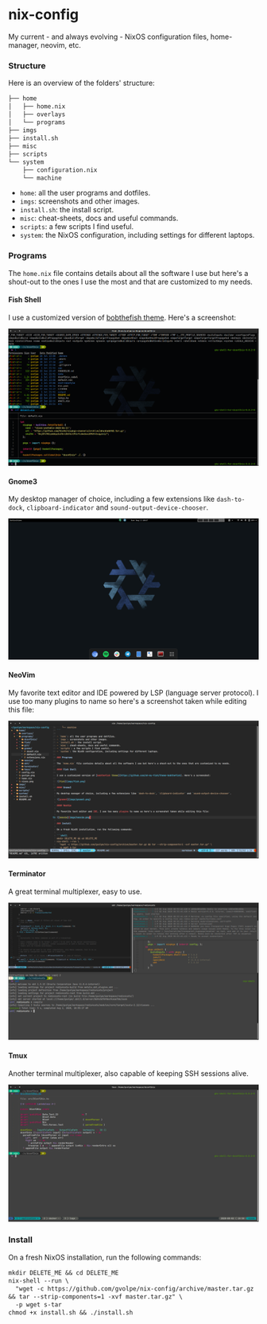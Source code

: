 nix-config
==========

My current - and always evolving - NixOS configuration files, home-manager, neovim, etc.

### Structure

Here is an overview of the folders' structure:

```
├── home
│   ├── home.nix
│   ├── overlays
│   └── programs
├── imgs
├── install.sh
├── misc
├── scripts
└── system
    ├── configuration.nix
    └── machine
```

- `home`: all the user programs and dotfiles.
- `imgs`: screenshots and other images.
- `install.sh`: the install script.
- `misc`: cheat-sheets, docs and useful commands.
- `scripts`: a few scripts I find useful.
- `system`: the NixOS configuration, including settings for different laptops.

### Programs

The `home.nix` file contains details about all the software I use but here's a shout-out to the ones I use the most and that are customized to my needs.

#### Fish Shell

I use a customized version of [bobthefish theme](https://github.com/oh-my-fish/theme-bobthefish). Here's a screenshot:

![fish](imgs/fish.png)

#### Gnome3

My desktop manager of choice, including a few extensions like `dash-to-dock`, `clipboard-indicator` and `sound-output-device-chooser`.

![gnome3](imgs/gnome3.png)

#### NeoVim

My favorite text editor and IDE powered by LSP (language server protocol). I use too many plugins to name so here's a screenshot taken while editing this file:

![neovim](imgs/neovim.png)

#### Terminator

A great terminal multiplexer, easy to use.

![terminator](imgs/terminator.png)

#### Tmux

Another terminal multiplexer, also capable of keeping SSH sessions alive.

![tmux](imgs/tmux.png)

### Install

On a fresh NixOS installation, run the following commands:

```shell
mkdir DELETE_ME && cd DELETE_ME
nix-shell --run \
  "wget -c https://github.com/gvolpe/nix-config/archive/master.tar.gz && tar --strip-components=1 -xvf master.tar.gz" \
  -p wget s-tar
chmod +x install.sh && ./install.sh
```
